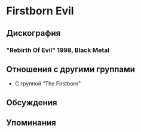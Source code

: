 # Firstborn Evil



## Дискография

### "Rebirth Of Evil" 1998, Black Metal




## Отношения с другими группами

* C группой "The Firstborn" 

## Обсуждения


## Упоминания


